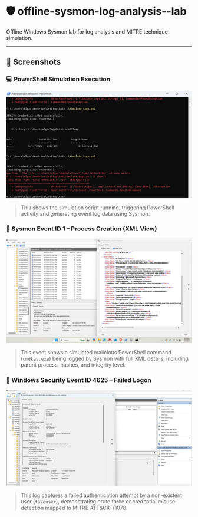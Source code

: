 # 🛡️ offline-sysmon-log-analysis--lab

Offline Windows Sysmon lab for log analysis and MITRE technique simulation.

---

## 📸 Screenshots

### 💻 PowerShell Simulation Execution

![PowerShell Screenshot](simulated_log.png)

> This shows the simulation script running, triggering PowerShell activity and generating event log data using Sysmon.
### 🧾 Sysmon Event ID 1 – Process Creation (XML View)

![Event ID 1 - Sysmon XML](event_id_1_sysmon_xml.png)

> This event shows a simulated malicious PowerShell command (`cmdkey.exe`) being logged by Sysmon with full XML details, including parent process, hashes, and integrity level.
### 🔐 Windows Security Event ID 4625 – Failed Logon

![Event ID 4625 - Failed Logon](event_id_4625_failed_logon.png)

> This log captures a failed authentication attempt by a non-existent user (`fakeuser`), demonstrating brute force or credential misuse detection mapped to MITRE ATT&CK T1078.
